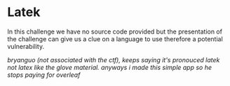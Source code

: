 <h1>Latek</h1>

<p>In this challenge we have no source code provided but the presentation of the challenge can give us a clue on a language to use therefore a potential vulnerability.</p>

<p><i>bryanguo (not associated with the ctf), keeps saying it's pronouced latek not latex like the glove material. anyways i made this simple app so he stops paying for overleaf</i></p>